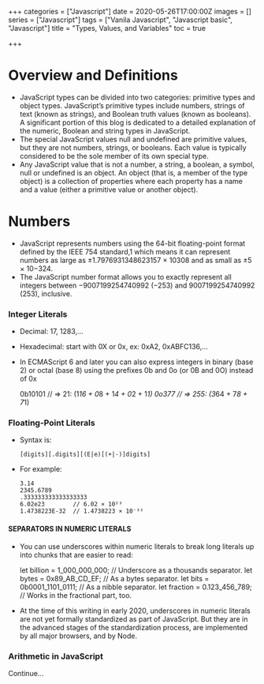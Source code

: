 +++
categories = ["Javascript"]
date = 2020-05-26T17:00:00Z
images = []
series = ["Javascript"]
tags = ["Vanila Javascript", "Javascript basic", "Javascript"]
title = "Types, Values, and Variables"
toc = true

+++
# Overview and Definitions

* JavaScript types can be divided into two categories: primitive types and object types. JavaScript’s primitive types include numbers, strings of text (known as strings), and Boolean truth values (known as booleans). A significant portion of this blog is dedicated to a detailed explanation of the numeric, Boolean and string types in JavaScript.
* The special JavaScript values null and undefined are primitive values, but they are not numbers, strings, or booleans. Each value is typically considered to be the sole member of its own special type.
* Any JavaScript value that is not a number, a string, a boolean, a symbol, null or undefined is an object. An object (that is, a member of the type object) is a collection of properties where each property has a name and a value (either a primitive value or another object).

# Numbers

* JavaScript represents numbers using the 64-bit floating-point format defined by the IEEE 754 standard,1 which means it can represent numbers as large as ±1.7976931348623157 × 10308 and as small as ±5 × 10−324.
* The JavaScript number format allows you to exactly represent all integers between −9007199254740992 (−253) and 9007199254740992 (253), inclusive.

### Integer Literals

* Decimal: 17, 1283,...
* Hexadecimal: start with 0X or 0x, ex: 0xA2, 0xABFC136,...
* In ECMAScript 6 and later you can also express integers in binary (base 2) or octal (base 8) using the prefixes 0b and 0o (or 0B and 0O) instead of 0x

    0b10101  // => 21:  (1*16 + 0*8 + 1*4 + 0*2 + 1*1)
    0o377    // => 255: (3*64 + 7*8 + 7*1)

### Floating-Point Literals

* Syntax is:

      [digits][.digits][(E|e)[(+|-)]digits]
* For example:

      3.14
      2345.6789
      .333333333333333333
      6.02e23        // 6.02 × 10²³
      1.4738223E-32  // 1.4738223 × 10⁻³²

#### SEPARATORS IN NUMERIC LITERALS

* You can use underscores within numeric literals to break long literals up into chunks that are easier to read:

    let billion = 1_000_000_000;   // Underscore as a thousands separator.
    let bytes = 0x89_AB_CD_EF;     // As a bytes separator.
    let bits = 0b0001_1101_0111;   // As a nibble separator.
    let fraction = 0.123_456_789;  // Works in the fractional part, too.

* At the time of this writing in early 2020, underscores in numeric literals are not yet formally standardized as part of JavaScript. But they are in the advanced stages of the standardization process, are implemented by all major browsers, and by Node.

### Arithmetic in JavaScript

Continue...